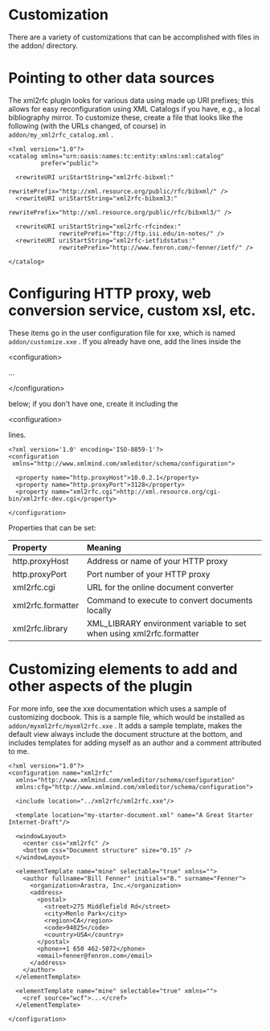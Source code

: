 # Customization #

There are a variety of customizations that can be accomplished with files in the addon/ directory.
# Pointing to other data sources #

The xml2rfc plugin looks for various data using made up URI prefixes; this allows for easy reconfiguration using XML Catalogs if you have, e.g., a local bibliography mirror. To customize these, create a file that looks like the following (with the URLs changed, of course) in ` addon/my_xml2rfc_catalog.xml ` .
```
<?xml version="1.0"?>
<catalog xmlns="urn:oasis:names:tc:entity:xmlns:xml:catalog"
         prefer="public">

  <rewriteURI uriStartString="xml2rfc-bibxml:"
              rewritePrefix="http://xml.resource.org/public/rfc/bibxml/" />
  <rewriteURI uriStartString="xml2rfc-bibxml3:"
              rewritePrefix="http://xml.resource.org/public/rfc/bibxml3/" />

  <rewriteURI uriStartString="xml2rfc-rfcindex:"
              rewritePrefix="ftp://ftp.isi.edu/in-notes/" />
  <rewriteURI uriStartString="xml2rfc-ietfidstatus:"
              rewritePrefix="http://www.fenron.com/~fenner/ietf/" />

</catalog>

```

# Configuring HTTP proxy, web conversion service, custom xsl, etc. #

These items go in the user configuration file for xxe, which is named ` addon/customize.xxe ` . If you already have one, add the lines inside the 

&lt;configuration&gt;

...

&lt;/configuration&gt;

 below; if you don't have one, create it including the 

&lt;configuration&gt;

 lines.
```
<?xml version='1.0' encoding='ISO-8859-1'?>
<configuration
 xmlns="http://www.xmlmind.com/xmleditor/schema/configuration">

  <property name="http.proxyHost">10.0.2.1</property>
  <property name="http.proxyPort">3128</property>
  <property name="xml2rfc.cgi">http://xml.resource.org/cgi-bin/xml2rfc-dev.cgi</property>

</configuration>

```
Properties that can be set:


| Property | Meaning |
|:---------|:--------|
| http.proxyHost | Address or name of your HTTP proxy |
| http.proxyPort | Port number of your HTTP proxy |
| xml2rfc.cgi | URL for the online document converter |
| xml2rfc.formatter | Command to execute to convert documents locally |
| xml2rfc.library | XML\_LIBRARY environment variable to set when using xml2rfc.formatter |
# Customizing elements to add and other aspects of the plugin #

For more info, see the xxe documentation which uses a sample of customizing docbook. This is a sample file, which would be installed as ` addon/myxml2rfc/myxml2rfc.xxe ` . It adds a sample template, makes the default view always include the document structure at the bottom, and includes templates for adding myself as an author and a comment attributed to me.

```
<?xml version="1.0"?>
<configuration name="xml2rfc"
  xmlns="http://www.xmlmind.com/xmleditor/schema/configuration"
  xmlns:cfg="http://www.xmlmind.com/xmleditor/schema/configuration">

  <include location="../xml2rfc/xml2rfc.xxe"/>

  <template location="my-starter-document.xml" name="A Great Starter Internet-Draft"/>

  <windowLayout>
    <center css="xml2rfc" />
    <bottom css="Document structure" size="0.15" />
  </windowLayout>

  <elementTemplate name="mine" selectable="true" xmlns="">
    <author fullname="Bill Fenner" initials="B." surname="Fenner">
      <organization>Arastra, Inc.</organization>
      <address>
        <postal>
          <street>275 Middlefield Rd</street>
          <city>Menlo Park</city>
          <region>CA</region>
          <code>94025</code>
          <country>USA</country>
        </postal>
        <phone>+1 650 462-5072</phone>
        <email>fenner@fenron.com</email>
      </address>
    </author>
  </elementTemplate>

  <elementTemplate name="mine" selectable="true" xmlns="">
    <cref source="wcf">...</cref>
  </elementTemplate>

</configuration>

```